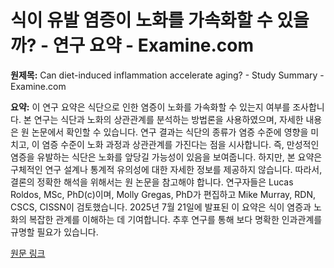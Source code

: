 # 식이 유발 염증이 노화를 가속화할 수 있을까? - 연구 요약 - Examine.com

**원제목:** Can diet-induced inflammation accelerate aging? - Study Summary - Examine.com

**요약:** 이 연구 요약은 식단으로 인한 염증이 노화를 가속화할 수 있는지 여부를 조사합니다.  본 연구는 식단과 노화의 상관관계를 분석하는  방법론을 사용하였으며,  자세한 내용은 원 논문에서 확인할 수 있습니다.  연구 결과는 식단의 종류가 염증 수준에 영향을 미치고, 이 염증 수준이 노화 과정과 상관관계를 가진다는 점을 시사합니다.  즉, 만성적인 염증을 유발하는 식단은 노화를 앞당길 가능성이 있음을 보여줍니다.  하지만, 본 요약은 구체적인 연구 설계나 통계적 유의성에 대한 자세한 정보를 제공하지 않습니다. 따라서,  결론의 정확한 해석을 위해서는 원 논문을 참고해야 합니다.  연구자들은 Lucas Roldos, MSc, PhD(c)이며, Molly Gregas, PhD가 편집하고 Mike Murray, RDN, CSCS, CISSN이 검토했습니다. 2025년 7월 21일에 발표된 이 요약은  식이 염증과 노화의 복잡한 관계를 이해하는 데 기여합니다.  추후 연구를 통해  보다 명확한 인과관계를 규명할 필요가 있습니다.

[원문 링크](https://examine.com/research-feed/study/0O28Z1/?requirelogin=1)
